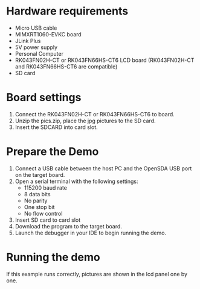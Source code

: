 Hardware requirements
=====================
- Micro USB cable
- MIMXRT1060-EVKC board
- JLink Plus
- 5V power supply
- Personal Computer
- RK043FN02H-CT or RK043FN66HS-CT6 LCD board
  (RK043FN02H-CT and RK043FN66HS-CT6 are compatible)
- SD card

Board settings
============
1. Connect the RK043FN02H-CT or RK043FN66HS-CT6 to board.
2. Unzip the pics.zip, place the jpg pictures to the SD card.
3. Insert the SDCARD into card slot.

Prepare the Demo
================
1.  Connect a USB cable between the host PC and the OpenSDA USB port on the target board.
2.  Open a serial terminal with the following settings:
    - 115200 baud rate
    - 8 data bits
    - No parity
    - One stop bit
    - No flow control
3.	Insert SD card to card slot
4.  Download the program to the target board.
5.  Launch the debugger in your IDE to begin running the demo.

Running the demo
===============
If this example runs correctly, pictures are shown in the lcd panel one by one.

